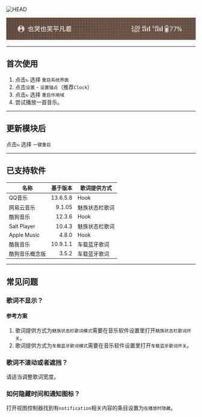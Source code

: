 ![HEAD](https://socialify.git.ci/tomakino/CSLyric/image?description=1&descriptionEditable=%E4%B8%80%E4%B8%AA%E5%9C%A8%E7%8A%B6%E6%80%81%E6%A0%8F%E6%98%BE%E7%A4%BA%E6%AD%8C%E8%AF%8D%E7%9A%84Xposed%E6%A8%A1%E5%9D%97&font=Jost&language=1&name=1&owner=1&stargazers=1&theme=Auto)

![图片](demo.gif)

***

## 首次使用
1. 点击`↻` 选择 `重启系统界面`
1. 点击`设置` - `设置锚点`（推荐`Clock`）
1. 点击`↻` 选择 `重启作用域`
1. 尝试播放一首音乐。

***

## 更新模块后
点击`↻` 选择 `一键重启`

***

## 已支持软件
| 名称          |     基于版本 | 歌词提供方式  |
|-------------|---------:|---------|
| QQ音乐        | 13.6.5.8 | Hook    |
| 网易云音乐       |   9.1.05 | 魅族状态栏歌词 |
| 酷狗音乐        |   12.3.6 | Hook    |
| Salt Player |   10.4.3 | 魅族状态栏歌词 |
| Apple Music |    4.8.0 | Hook    |
| 酷我音乐        | 10.9.1.1 | 车载蓝牙歌词  |
| 酷狗音乐概念版     |    3.5.2 | 车载蓝牙歌词  |
***
## 常见问题

### 歌词不显示？
#### 参考方案
1. 歌词提供方式为`魅族状态栏歌词模式`需要在音乐软件设置里打开`魅族状态栏歌词开关`。<br/>
1. 歌词提供方式为`车载蓝牙歌词模式`需要在音乐软件设置里打开`车载蓝牙歌词开关`。

### 歌词不滚动或者遮挡？
请适当调整歌词宽度。

### 如何隐藏时间和通知图标？
打开视图控制器找到有`notification`相关内容的条目设置为`在播放时隐藏`。
